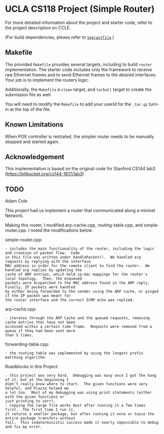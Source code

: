 UCLA CS118 Project (Simple Router)
====================================

For more detailed information about the project and starter code, refer to the project description on CCLE.

(For build dependencies, please refer to [`Vagrantfile`](Vagrantfile).)

## Makefile

The provided `Makefile` provides several targets, including to build `router` implementation.  The starter code includes only the framework to receive raw Ethernet frames and to send Ethernet frames to the desired interfaces.  Your job is to implement the routers logic.

Additionally, the `Makefile` a `clean` target, and `tarball` target to create the submission file as well.

You will need to modify the `Makefile` to add your userid for the `.tar.gz` turn-in at the top of the file.

## Known Limitations

When POX controller is restrated, the simpler router needs to be manually stopped and started again.

## Acknowledgement

This implementation is based on the original code for Stanford CS144 lab3 (https://bitbucket.org/cs144-1617/lab3).

## TODO

Adam Cole

This project had us implement a router that communicated along a mininet Network.

Making this router, I modified arp-cache.cpp, routing-table.cpp, and simple-router.cpp.  I noted the
modifications below.

simple-router.cpp:

    - includes the main functionality of the router, including the logic and creation of packet flow.  Code
    in this file was written under handlePacket().  We handled arp requests by replying with the interface
    MAC address in order for the remote client to find the router.  We handled arp replies by updating the
    cache of ARP entries, which held ip-mac mappings for the router's local topology.  Then, the enqueued
    packets were dispatched to the MAC address found in the ARP reply.  Finally, IP packets were handled
    by either being forwarded to the sender using the ARP cache, or pinged if the IP packet was meant for
    the router interface and the correct ICMP echo was replied.

arp-cache.cpp:

    - iterates through the ARP Cache and the queued requests, removing cache entries that have not been
    accessed within a certain time frame.  Requests were removed from a queue if they had been sent more
    than 5 times.

forwarding-table.cpp:

    - the routing table was implemented by using the longest prefix matching algorithm.


Roadblocks in this Project:

    - this project was very hard.  Debugging was easy once I got the hang of it, but at the beginning I
    didn't really know where to start.  The given functions were very helpful, and Piazza helped me 
    a lot too.  Most of my debugging was using print statements (either with the given functions or
    just printing to cerr).
    - Copying the large file works best after running it a few times first.  The first time I run it,
    it returns a smaller package, but after running it once or twice the entire package transfers without
    fail.  This indeterministic success made it nearly impossible to debug and fix my error.

    
